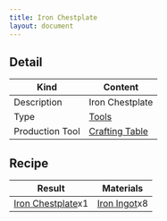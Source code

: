 ```yaml
---
title: Iron Chestplate
layout: document
---
```

## Detail

|Kind|Content|
|---|---|
|Description|Iron Chestplate|
|Type|[Tools](Tools)|
|Production Tool|[Crafting Table](Crafting_Table)|

## Recipe

|Result|Materials|
|---|---|
|[Iron Chestplate](Iron_Chestplate)x1|[Iron Ingot](Iron_Ingot)x8|
